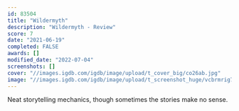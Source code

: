 ```yaml
---
id: 83504
title: "Wildermyth"
description: "Wildermyth - Review"
score: 7
date: "2021-06-19"
completed: FALSE
awards: []
modified_date: "2022-07-04"
screenshots: []
cover: "//images.igdb.com/igdb/image/upload/t_cover_big/co26ab.jpg"
image: "//images.igdb.com/igdb/image/upload/t_screenshot_huge/vcbrmrig7657p1vp7dav.jpg"
---
```

Neat storytelling mechanics, though sometimes the stories make no sense.